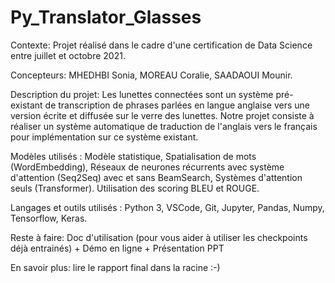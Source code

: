 # Py_Translator_Glasses

Contexte:  Projet réalisé dans le cadre d'une certification de Data Science entre juillet et octobre 2021. 

Concepteurs: MHEDHBI Sonia, MOREAU Coralie, SAADAOUI Mounir.

Description du projet: Les lunettes connectées sont un système pré-existant de transcription de phrases parlées en langue anglaise vers une version écrite et diffusée sur le verre des lunettes. Notre projet consiste à réaliser un système automatique de traduction de l'anglais vers le français pour implémentation sur ce système existant. 

Modèles utilisés : Modèle statistique, Spatialisation de mots (WordEmbedding), Réseaux de neurones récurrents avec système d'attention (Seq2Seq) avec et sans BeamSearch, Systèmes d'attention seuls (Transformer). Utilisation des scoring BLEU et ROUGE. 

Langages et outils utilisés : Python 3, VSCode, Git, Jupyter, Pandas, Numpy, Tensorflow, Keras.

Reste à faire: Doc d'utilisation (pour vous aider à utiliser les checkpoints déjà entrainés) + Démo en ligne + Présentation PPT  

En savoir plus: lire le rapport final dans la racine :-) 